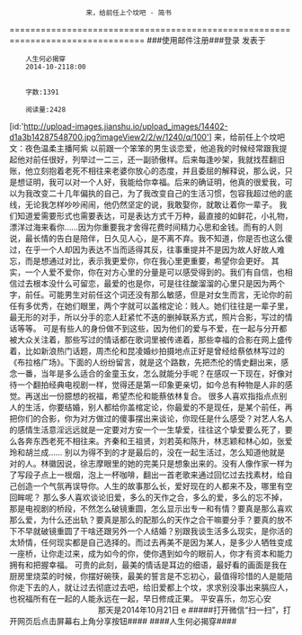                        来，给前任上个坟吧 - 简书
================================================================================
###使用邮件注册###登录        发表于


        
        人生何必揭穿
        2014-10-2118:00


        字数:1391

        阅读量:2428

[id:'http://upload-images.jianshu.io/upload_images/14402-d1a3b14287548700.jpg?imageView2/2/w/1240/q/100']
        来，给前任上个坟吧
        文：夜色温柔主播阿紫
        以前跟一个笨笨的男生谈恋爱，他追我的时候经常跟我提起他对前任很好，列举过一二三，还一副骄傲样。后来每逢吵架，我就找茬翻旧账，他立刻抱着老死不相往来老婆你放心的态度，并且委屈的解释说，那么说，只是想证明，我可以对一个人好，我能给你幸福。后来的确证明，他真的很爱我，可以为我改变二十几年偏执的自己，为了我改变自己的生活习惯，包容我超过他的底线，无论我怎样吵吵闹闹，他仍然坚定的说，我敢娶你，就敢让着你一辈子。
        我们知道爱需要形式也需要表达，可是表达方式千万种，最直接的如鲜花，小礼物，漂洋过海来看你……因为你重要我才舍得花费时间精力心思和金钱。而有的人则说，最长情的告白是陪伴，日久见人心，是不离不弃。我不知道，你是否也这么傻过，在乎一个人却因为表达不当而适得其反，往事重提并不是因为故人好故人难忘，而是想通过对比，表示我更爱你，你在我心里更重要，希望你会更好。
        其实，一个人爱不爱你，你在对方心里的分量是可以感受得到的。我们有自信，也相信过去根本没什么可留恋，最爱的也是你，可是往往酸溜溜的心里只是因为两个字，前任。可能男生对前任这个词还没有那么敏感，但是对女生而言，无论你的前任有多优秀，在她们眼里，两个字就可以盖棺定论：贱人。她们往往是一辈子里，最无形的对手，所以分手的恋人赶紧忙不迭的删掉联系方式，照片合影，写过的情话等等。
        可是有些人的身份做不到这些，因为他们的爱与不爱，在一起与分开都被大众关注着，那些写过的情话都在歌词里被传递着，那些幸福的合影在网上盛传着，比如新浪热门话题，周杰伦和昆凌婚纱拍摄地点正好是曾经给蔡依林写过的《布拉格广场》。下面的人纷纷留言，就是这个路数，先把杰伦的情史翻出来，感念一番，当年是多么适合的金童玉女，怎么就能分手呢？在感叹一下现在，好像对待一个翻拍经典电视剧一样，觉得还是第一印象更亲切，如今总有种物是人非的感觉。再送出一份臆想的祝福，希望杰伦和能蔡依林复合。
        很多人喜欢指指点点别人的生活，你要结婚，别人都给你盖棺定论，你最爱的不是现任，是某个前任，再把你们的合影，你为对方做过的傻事摆出来谈论，你现任是什么感受？对艺人名人的感情生活意淫远远就是一定要对方安一个一生挚爱，往往这个挚爱要么死了，要么各奔东西老死不相往来。齐秦和王祖贤，刘若英和陈升，林志颖和林心如，张爱玲和胡兰成……
        别以为得不到的才是最后的，没在一起生活过，怎么知道他就是对的人。林徽因说，徐志摩眼里的她的完美只是想象出来的。没有人像作家一样为了写段子点上一根烟，泡上一杯咖啡，翻出一首老歌来通过回忆过去找素材，给自己创造一个气氛再误导你。人生的故事那么长，爱好现在的人都来不及，哪里有空回眸呢？
        那么多人喜欢谈论旧爱，多么的天作之合，多么的爱，多么的忘不掉，那是电视剧的桥段，不然怎么破镜重圆，怎么显示出专一和有情？要真是那么喜欢那么爱，为什么还出轨？要真是那么的配那么的天作之合干嘛要分手？要真的放不下不早就破镜重圆了干啥还跟另外一个人结婚？别跟我谈生活多么现实，是你活的太矫情，任何现实都是自己选择的。而过去再美不是因为某人，是多少人牺牲变成一座桥，让你走过来，成为如今的你，使你遇到如今的眼前人，你才有资本和能力拥有和把握幸福。
        可贵的此刻，最美的情话是耳边的细语，最好看的画面是我在厨房里烧菜的时候，你摆好碗筷，最美的誓言是不忘初心，最值得珍惜的人是能陪你走下去的人，就让过去彻底过去吧，给旧爱都上个坟，求求别没事出来膈应人，也祝福所有在一起的人能永远在一起，早日修成正果。
        平安喜乐，勿忘心安
                                                那天是2014年10月21日
        e
#####打开微信“扫一扫”，打开网页后点击屏幕右上角分享按钮####
        ####人生何必揭穿####
      
